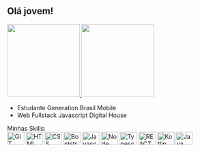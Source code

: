 ## Olá jovem!

<div >
    <a href="https://github.com/MatheusCortez">
        <img height="170em"   src="https://github-readme-stats.vercel.app/api/top-langs/?username=MatheusCortez&llangs_count=8&theme=dark&layout=compact">
        <img  height="170em"   src="https://github-readme-stats.vercel.app/api?username=MatheusCortez&theme=merko">
    </a>
      
- Estudante Generation Brasil Mobile 
- Web Fullstack Javascript Digital House

</div>
  

<div>
         Minhas Skills:<br/>
    <img height="30" width="40" src="https://cdn.jsdelivr.net/gh/devicons/devicon/icons/git/git-original.svg" alt="GIT logo">
       <img height="30" width="40" src="https://cdn.jsdelivr.net/gh/devicons/devicon/icons/html5/html5-original.svg" alt="HTML logo">
    <img height="30" width="40" src="https://cdn.jsdelivr.net/gh/devicons/devicon/icons/css3/css3-original.svg" alt="CSS logo">
     <img height="30" width="40" src="https://cdn.jsdelivr.net/gh/devicons/devicon/icons/bootstrap/bootstrap-plain.svg" alt="Bootstrap logo">
    <img height="30" width="40" src="https://cdn.jsdelivr.net/gh/devicons/devicon/icons/javascript/javascript-original.svg" alt="Javascript logo">
     <img height="30" width="40" src="https://cdn.jsdelivr.net/gh/devicons/devicon/icons/nodejs/nodejs-original.svg" alt="Node logo">
         <img height="30" width="40" src="https://cdn.jsdelivr.net/gh/devicons/devicon/icons/typescript/typescript-original.svg" alt="Typescrypt logo">
        <img height="30" width="40" src="https://cdn.jsdelivr.net/gh/devicons/devicon/icons/react/react-original.svg" alt="REACT logo">
     <img height="30" width="40" src="https://cdn.jsdelivr.net/gh/devicons/devicon/icons/kotlin/kotlin-original.svg" alt="Kotlin">
        <img height="30" width="40" src="https://cdn.jsdelivr.net/gh/devicons/devicon/icons/java/java-original.svg" alt="Java">
   
</div>
